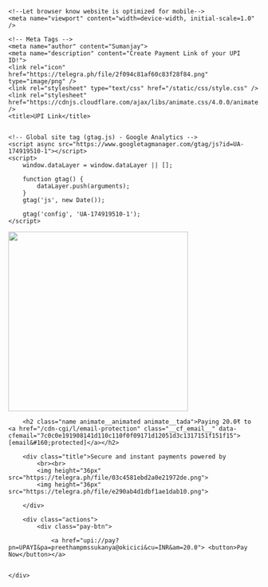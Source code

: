 <html lang="en">

<head>
    <!-- Coded by Sumanjay @cyberboysumanjay on 5th August 2020 -->

    <!--Let browser know website is optimized for mobile-->
    <meta name="viewport" content="width=device-width, initial-scale=1.0" />

    <!-- Meta Tags -->
    <meta name="author" content="Sumanjay">
    <meta name="description" content="Create Payment Link of your UPI ID!">
    <link rel="icon" href="https://telegra.ph/file/2f094c81af60c83f28f84.png" type="image/png" />
    <link rel="stylesheet" type="text/css" href="/static/css/style.css" />
    <link rel="stylesheet" href="https://cdnjs.cloudflare.com/ajax/libs/animate.css/4.0.0/animate.min.css" />
    <title>UPI Link</title>


    <!-- Global site tag (gtag.js) - Google Analytics -->
    <script async src="https://www.googletagmanager.com/gtag/js?id=UA-174919510-1"></script>
    <script>
        window.dataLayer = window.dataLayer || [];

        function gtag() {
            dataLayer.push(arguments);
        }
        gtag('js', new Date());

        gtag('config', 'UA-174919510-1');
    </script>
</head>

<body>
        <div class="card">
        <div class="banner">
            <img height=360px; src="https://telegra.ph/file/f34fd9546cc17841aee34.png">
        </div>
        
        
        <h2 class="name animate__animated animate__tada">Paying 20.0₹ to <a href="/cdn-cgi/l/email-protection" class="__cf_email__" data-cfemail="7c0c0e191908141d110c110f0f09171d12051d3c1317151f151f15">[email&#160;protected]</a></h2>
        
        <div class="title">Secure and instant payments powered by
            <br><br>
            <img height="36px" src="https://telegra.ph/file/03c4581ebd2a0e21972de.png">
            <img height="36px" src="https://telegra.ph/file/e290ab4d1dbf1ae1dab10.png">

        </div>

        <div class="actions">
            <div class="pay-btn">
                
                <a href="upi://pay?pn=UPAYI&pa=preethampmssukanya@okicici&cu=INR&am=20.0"> <button>Pay Now</button></a>
                
                
    </div>

<script data-cfasync="false" src="/cdn-cgi/scripts/5c5dd728/cloudflare-static/email-decode.min.js"></script></body>

</html>
